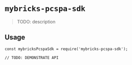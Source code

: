 # `mybricks-pcspa-sdk`

> TODO: description

## Usage

```
const mybricksPcspaSdk = require('mybricks-pcspa-sdk');

// TODO: DEMONSTRATE API
```
